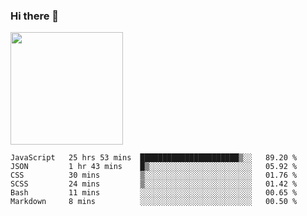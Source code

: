 ### Hi there 👋

<!--
**hwolf0610/hwolf0610** is a ✨ _special_ ✨ repository because its `README.md` (this file) appears on your GitHub profile.

Here are some ideas to get you started:

- 🔭 I’m currently working on ...
- 🌱 I’m currently learning ...
- 👯 I’m looking to collaborate on ...
- 🤔 I’m looking for help with ...
- 💬 Ask me about ...
- 📫 How to reach me: ...
- 😄 Pronouns: ...
- ⚡ Fun fact: ...
-->

<img height="180em" src="https://github-readme-stats.vercel.app/api?username=hwolf0610&show_icons=true&hide_border=true&&count_private=true&include_all_commits=true" />


<!--START_SECTION:waka-->

```text
JavaScript   25 hrs 53 mins  ██████████████████████▒░░   89.20 %
JSON         1 hr 43 mins    █▒░░░░░░░░░░░░░░░░░░░░░░░   05.92 %
CSS          30 mins         ▒░░░░░░░░░░░░░░░░░░░░░░░░   01.76 %
SCSS         24 mins         ▒░░░░░░░░░░░░░░░░░░░░░░░░   01.42 %
Bash         11 mins         ░░░░░░░░░░░░░░░░░░░░░░░░░   00.65 %
Markdown     8 mins          ░░░░░░░░░░░░░░░░░░░░░░░░░   00.50 %
```

<!--END_SECTION:waka-->
